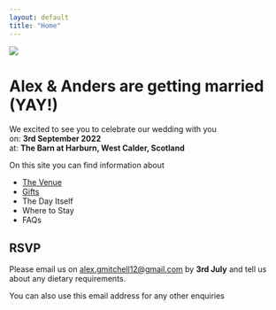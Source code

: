 ```yaml
---
layout: default
title: "Home"
---
```

<a href="https://lh3.googleusercontent.com/F67FZavXFOAZm7Rwq_YNZkg-QuUnfegMOw_r3aishMDgW8R_qac7v2eLqmp6fNFtSa8xutwkH3WB5jRNVzl8XhAKejgoV_9F02yxut9aMOX0O6blXP_bBpEyV-kMakV7OrBLUIJBYQ=w2400?source=screenshot.guru"> <img src="https://lh3.googleusercontent.com/F67FZavXFOAZm7Rwq_YNZkg-QuUnfegMOw_r3aishMDgW8R_qac7v2eLqmp6fNFtSa8xutwkH3WB5jRNVzl8XhAKejgoV_9F02yxut9aMOX0O6blXP_bBpEyV-kMakV7OrBLUIJBYQ=w600-h315-p-k" /> </a>

# Alex & Anders are getting married (YAY!)
We excited to see you to celebrate our wedding with you<br/>
on: **3rd September 2022**<br/>
at: **The Barn at Harburn, West Calder, Scotland**

On this site you can find information about
- [The Venue](venue.md)
- [Gifts](gifts.md)
- The Day Itself
- Where to Stay
- FAQs



## RSVP
Please email us on alex.gmitchell12@gmail.com by **3rd July** and tell us about any dietary requirements.

You can also use this email address for any other enquiries
